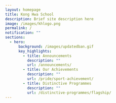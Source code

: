 ```yaml
---
layout: homepage
title: Kong Hwa School
description: Brief site description here
image: /images/khlogo.png
permalink: /
notification: ""
sections:
  - hero:
      background: /images/updatedban.gif
      key_highlights:
        - title: Announcements
          description: ""
          url: /announcements/
        - title: Our Achievements
          description: ""
          url: /pride/sport-achievement/
        - title: Distinctive Programmes
          description: ""
          url: /distinctive-programmes/flagship/
---
```

